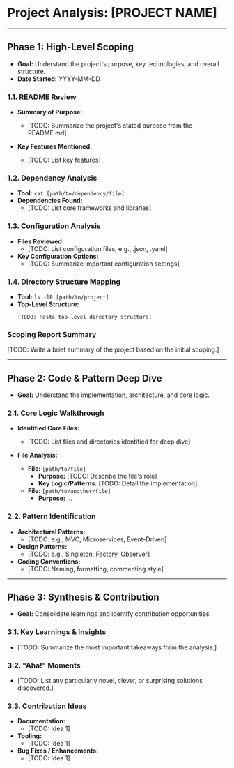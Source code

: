 # Project Analysis: [PROJECT NAME]

---

## Phase 1: High-Level Scoping

*   **Goal:** Understand the project's purpose, key technologies, and overall structure.
*   **Date Started:** YYYY-MM-DD

### 1.1. README Review

*   **Summary of Purpose:**
    *   [TODO: Summarize the project's stated purpose from the README.md]

*   **Key Features Mentioned:**
    *   [TODO: List key features]

### 1.2. Dependency Analysis

*   **Tool:** `cat [path/to/dependency/file]`
*   **Dependencies Found:**
    *   [TODO: List core frameworks and libraries]

### 1.3. Configuration Analysis

*   **Files Reviewed:**
    *   [TODO: List configuration files, e.g., .json, .yaml]
*   **Key Configuration Options:**
    *   [TODO: Summarize important configuration settings]

### 1.4. Directory Structure Mapping

*   **Tool:** `ls -lR [path/to/project]`
*   **Top-Level Structure:**
    ```
    [TODO: Paste top-level directory structure]
    ```

### Scoping Report Summary

[TODO: Write a brief summary of the project based on the initial scoping.]

---

## Phase 2: Code & Pattern Deep Dive

*   **Goal:** Understand the implementation, architecture, and core logic.

### 2.1. Core Logic Walkthrough

*   **Identified Core Files:**
    *   [TODO: List files and directories identified for deep dive]

*   **File Analysis:**
    *   **File:** `[path/to/file]`
        *   **Purpose:** [TODO: Describe the file's role]
        *   **Key Logic/Patterns:** [TODO: Detail the implementation]
    *   **File:** `[path/to/another/file]`
        *   **Purpose:** ...

### 2.2. Pattern Identification

*   **Architectural Patterns:**
    *   [TODO: e.g., MVC, Microservices, Event-Driven]
*   **Design Patterns:**
    *   [TODO: e.g., Singleton, Factory, Observer]
*   **Coding Conventions:**
    *   [TODO: Naming, formatting, commenting style]

---

## Phase 3: Synthesis & Contribution

*   **Goal:** Consolidate learnings and identify contribution opportunities.

### 3.1. Key Learnings & Insights

*   [TODO: Summarize the most important takeaways from the analysis.]

### 3.2. "Aha!" Moments

*   [TODO: List any particularly novel, clever, or surprising solutions discovered.]

### 3.3. Contribution Ideas

*   **Documentation:**
    *   [TODO: Idea 1]
*   **Tooling:**
    *   [TODO: Idea 1]
*   **Bug Fixes / Enhancements:**
    *   [TODO: Idea 1]
